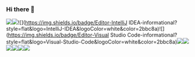### Hi there 👋

<!--
**gui1612/gui1612** is a ✨ _special_ ✨ repository because its `README.md` (this file) appears on your GitHub profile.

Here are some ideas to get you started:

- 🔭 I’m currently working on ...
- 🌱 I’m currently learning ...
- 👯 I’m looking to collaborate on ...
- 🤔 I’m looking for help with ...
- 💬 Ask me about ...
- 📫 How to reach me: ...
- 😄 Pronouns: ...
- ⚡ Fun fact: ...
-->



![](https://img.shields.io/badge/OS-Linux-informational?style=flat&logo=linux&logoColor=white&color=2bbc8a)![](https://img.shields.io/badge/Editor-Vim-informational?style=flat&logo=Vim&logoColor=white&color=2bbc8a)![](https://img.shields.io/badge/Editor-IntelliJ IDEA-informational?style=flat&logo=IntelliJ-IDEA&logoColor=white&color=2bbc8a)![](https://img.shields.io/badge/Editor-Visual Studio Code-informational?style=flat&logo=Visual-Studio-Code&logoColor=white&color=2bbc8a)![](https://img.shields.io/badge/Code-Python-informational?style=flat&logo=Python&logoColor=white&color=2bbc8a)![](https://img.shields.io/badge/Code-Python-informational?style=flat&logo=Python&logoColor=white&color=2bbc8a)![](https://img.shields.io/badge/Code-C-informational?style=flat&logo=C&logoColor=white&color=2bbc8a)![](https://img.shields.io/badge/Code-Kotlin-informational?style=flat&logo=Kotlin&logoColor=white&color=2bbc8a)![](https://img.shields.io/badge/Shell-Bash-informational?style=flat&logo=GNU-Bash&logoColor=white&color=2bbc8a)![](https://img.shields.io/badge/Tools-Git-informational?style=flat&logo=Git&logoColor=white&color=2bbc8a)

